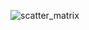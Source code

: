 ![scatter_matrix](https://user-images.githubusercontent.com/67749566/223918711-be393328-1624-4396-b44d-5335fef29f0f.png)

